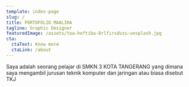 ```yaml
---
template: index-page
slug: /
title: PORTOFOLIO MAALIKA
tagline: Graphic Designer
featuredImage: /assets/toa-heftiba-0rlfirsdvzu-unsplash.jpg
cta:
  ctaText: Know more
  ctaLink: /about
---
```


Saya adalah seorang pelajar di SMKN 3 KOTA TANGERANG yang dimana saya mengambil jurusan teknik komputer dan jaringan atau biasa disebut TKJ

